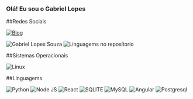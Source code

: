 ### Olá! Eu sou o Gabriel Lopes

##Redes Sociais

[![Blog](https://img.shields.io/badge/LinkedIn-0077B5?style=for-the-badge&logo=linkedin&logoColor=white)](https://www.linkedin.com/in/gabriel-lopes-968b111a5/)


![Gabriel Lopes Souza](https://github-readme-stats.vercel.app/api?username=GabrielLS88&show_icons=true&theme=dark) ![Linguagems no reposítorio](https://github-readme-stats.vercel.app/api/top-langs/?username=GabrielLS88&size_weight=0.3&count_weight=0.3)


##Sistemas Operacionais

![Linux](https://img.shields.io/badge/Ubuntu-E95420?style=for-the-badge&logo=ubuntu&logoColor=white)

##Linguagems

![Python](https://img.shields.io/badge/Python-3776AB?style=for-the-badge&logo=python&logoColor=white)
![Node JS](https://img.shields.io/badge/Node.js-43853D?style=for-the-badge&logo=node.js&logoColor=white)
![React](https://img.shields.io/badge/React-20232A?style=for-the-badge&logo=react&logoColor=61DAFB)
![SQLITE](https://img.shields.io/badge/SQLite-07405E?style=for-the-badge&logo=sqlite&logoColor=white)
![MySQL](https://img.shields.io/badge/MySQL-00000F?style=for-the-badge&logo=mysql&logoColor=white)
![Angular](https://img.shields.io/badge/Angular-DD0031?style=for-the-badge&logo=angular&logoColor=white)
![Postgresql](https://img.shields.io/badge/PostgreSQL-316192?style=for-the-badge&logo=postgresql&logoColor=white)

